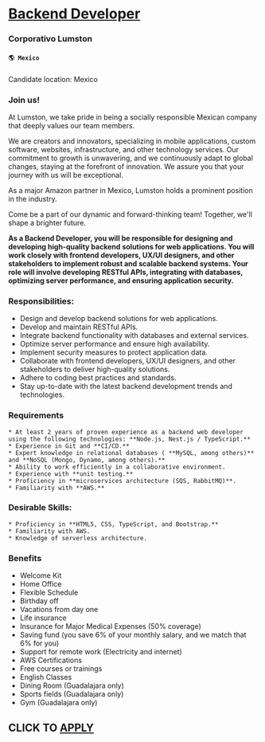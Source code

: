 # [Backend Developer](https://www.remotewlb.com/apply/backend-developer-63321)  
### Corporativo Lumston  
#### `🌎 Mexico`  

###  
Candidate location: Mexico

### Join us!

At Lumston, we take pride in being a socially responsible Mexican company that deeply values our team members.

We are creators and innovators, specializing in mobile applications, custom software, websites, infrastructure, and other technology services. Our commitment to growth is unwavering, and we continuously adapt to global changes, staying at the forefront of innovation. We assure you that your journey with us will be exceptional.

As a major Amazon partner in Mexico, Lumston holds a prominent position in the industry.

Come be a part of our dynamic and forward-thinking team! Together, we'll shape a brighter future.

 **As a Backend Developer, you will be responsible for designing and developing high-quality backend solutions for web applications. You will work closely with frontend developers, UX/UI designers, and other stakeholders to implement robust and scalable backend systems. Your role will involve developing RESTful APIs, integrating with databases, optimizing server performance, and ensuring application security.**

###  **Responsibilities:**

  * Design and develop backend solutions for web applications.
  * Develop and maintain RESTful APIs.
  * Integrate backend functionality with databases and external services.
  * Optimize server performance and ensure high availability.
  * Implement security measures to protect application data.
  * Collaborate with frontend developers, UX/UI designers, and other stakeholders to deliver high-quality solutions.
  * Adhere to coding best practices and standards.
  * Stay up-to-date with the latest backend development trends and technologies.

### Requirements

    * At least 2 years of proven experience as a backend web developer using the following technologies: **Node.js, Nest.js / TypeScript.**
    * Experience in Git and **CI/CD.**
    * Expert knowledge in relational databases ( **MySQL, among others)** and **NoSQL (Mongo, Dynamo, among others).**
    * Ability to work efficiently in a collaborative environment.
    * Experience with **unit testing.**
    * Proficiency in **microservices architecture (SQS, RabbitMQ)**.
    * Familiarity with **AWS.**

### Desirable Skills:

    * Proficiency in **HTML5, CSS, TypeScript, and Bootstrap.**
    * Familiarity with AWS.
    * Knowledge of serverless architecture.

### Benefits

  * Welcome Kit
  * Home Office
  * Flexible Schedule
  * Birthday off
  * Vacations from day one
  * Life insurance
  * Insurance for Major Medical Expenses (50% coverage)
  * Saving fund (you save 6% of your monthly salary, and we match that 6% for you)
  * Support for remote work (Electricity and internet)
  * AWS Certifications
  * Free courses or trainings
  * English Classes
  * Dining Room (Guadalajara only)
  * Sports fields (Guadalajara only)
  * Gym (Guadalajara only)

  
## CLICK TO [APPLY](https://www.remotewlb.com/apply/backend-developer-63321)

